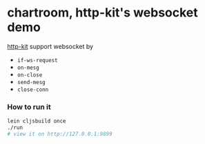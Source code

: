 # chartroom, http-kit's websocket demo


[http-kit](https://github.com/http-kit/http-kit) support websocket by

* `if-ws-request`
* `on-mesg`
* `on-close`
* `send-mesg`
* `close-conn`



### How to run it

```sh
lein cljsbuild once
./run
# view it on http://127.0.0.1:9899
```

